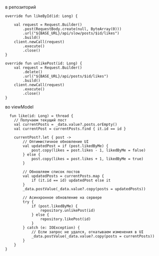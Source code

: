 в репозиторий

    override fun likeById(id: Long) {
 
        val request = Request.Builder()
            .post(RequestBody.create(null, ByteArray(0)))
            .url("${BASE_URL}/api/slow/posts/$id/likes")
            .build()
        client.newCall(request)
            .execute()
            .close()
    }

    override fun unlikePost(id: Long) {
        val request = Request.Builder()
            .delete()
            .url("${BASE_URL}/api/posts/$id/likes")
            .build()
        client.newCall(request)
            .execute()
            .close()
    }


во viewModel

      fun like(id: Long) = thread {
        // Получаем текущий пост
        val currentPosts = _data.value?.posts.orEmpty()
        val currentPost = currentPosts.find { it.id == id }

        currentPost?.let { post ->
            // Оптимистичное обновление UI
            val updatedPost = if (post.likedByMe) {
                post.copy(likes = post.likes - 1, likedByMe = false)
            } else {
                post.copy(likes = post.likes + 1, likedByMe = true)
            }

            // Обновляем список постов
            val updatedPosts = currentPosts.map {
                if (it.id == id) updatedPost else it
            }
            _data.postValue(_data.value?.copy(posts = updatedPosts))

            // Асинхронное обновление на сервере
            try {
                if (post.likedByMe) {
                    repository.unlikePost(id)
                } else {
                    repository.likePost(id)
                }
            } catch (e: IOException) {
                // Если запрос не удался, откатываем изменения в UI
                _data.postValue(_data.value?.copy(posts = currentPosts))
            }
        }
    }
